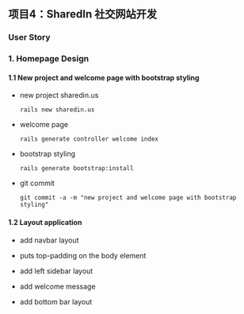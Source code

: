 ## 项目4：SharedIn 社交网站开发


### User Story

### 1. Homepage Design

#### 1.1 New project and welcome page with bootstrap styling

* new project sharedin.us

    `rails new sharedin.us`
    
* welcome page

    `rails generate controller welcome index`

* bootstrap styling

    `rails generate bootstrap:install`

* git commit 

    `git commit -a -m "new project and welcome page with bootstrap styling"`

#### 1.2 Layout application

* add navbar layout

* puts top-padding on the body element

* add left sidebar layout 

* add welcome message

* add bottom bar layout 
